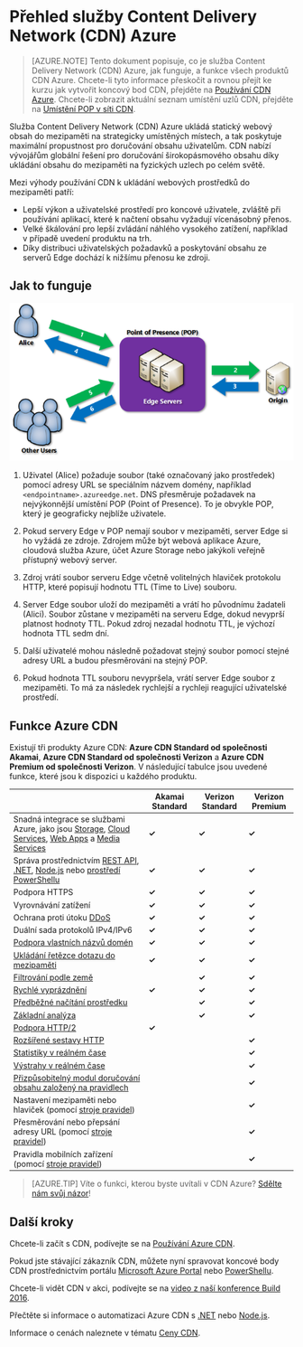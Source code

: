 <properties
    pageTitle="CDN Azure – Přehled | Microsoft Azure"
    description="Zjistěte, co je Síť pro doručování obsahu (CDN) Azure, a jak ji používat k doručování širokopásmového obsahu díky ukládání objektů blob a statického obsahu do mezipaměti."
    services="cdn"
    documentationCenter=""
    authors="camsoper"
    manager="erikre"
    editor=""/>

<tags
    ms.service="cdn"
    ms.workload="tbd"
    ms.tgt_pltfrm="na"
    ms.devlang="na"
    ms.topic="hero-article"
    ms.date="09/01/2016"
    ms.author="casoper"/>


# Přehled služby Content Delivery Network (CDN) Azure

> [AZURE.NOTE] Tento dokument popisuje, co je služba Content Delivery Network (CDN) Azure, jak funguje, a funkce všech produktů CDN Azure.  Chcete-li tyto informace přeskočit a rovnou přejít ke kurzu jak vytvořit koncový bod CDN, přejděte na [Používání CDN Azure](cdn-create-new-endpoint.md).  Chcete-li zobrazit aktuální seznam umístění uzlů CDN, přejděte na [Umístění POP v síti CDN](cdn-pop-locations.md).

Služba Content Delivery Network (CDN) Azure ukládá statický webový obsah do mezipaměti na strategicky umístěných místech, a tak poskytuje maximální propustnost pro doručování obsahu uživatelům.  CDN nabízí vývojářům globální řešení pro doručování širokopásmového obsahu díky ukládání obsahu do mezipaměti na fyzických uzlech po celém světě. 

Mezi výhody používání CDN k ukládání webových prostředků do mezipaměti patří:

- Lepší výkon a uživatelské prostředí pro koncové uživatele, zvláště při používání aplikací, které k načtení obsahu vyžadují vícenásobný přenos.
- Velké škálování pro lepší zvládání náhlého vysokého zatížení, například v případě uvedení produktu na trh.
- Díky distribuci uživatelských požadavků a poskytování obsahu ze serverů Edge dochází k nižšímu přenosu ke zdroji.


## Jak to funguje

![Přehled CDN](./media/cdn-overview/cdn-overview.png)

1. Uživatel (Alice) požaduje soubor (také označovaný jako prostředek) pomocí adresy URL se speciálním názvem domény, například `<endpointname>.azureedge.net`.  DNS přesměruje požadavek na nejvýkonnější umístění POP (Point of Presence).  To je obvykle POP, který je geograficky nejblíže uživatele.

2. Pokud servery Edge v POP nemají soubor v mezipaměti, server Edge si ho vyžádá ze zdroje.  Zdrojem může být webová aplikace Azure, cloudová služba Azure, účet Azure Storage nebo jakýkoli veřejně přístupný webový server.

3. Zdroj vrátí soubor serveru Edge včetně volitelných hlaviček protokolu HTTP, které popisují hodnotu TTL (Time to Live) souboru.

4. Server Edge soubor uloží do mezipaměti a vrátí ho původnímu žadateli (Alici).  Soubor zůstane v mezipaměti na serveru Edge, dokud nevyprší platnost hodnoty TTL.  Pokud zdroj nezadal hodnotu TTL, je výchozí hodnota TTL sedm dní.

5. Další uživatelé mohou následně požadovat stejný soubor pomocí stejné adresy URL a budou přesměrováni na stejný POP.

6. Pokud hodnota TTL souboru nevypršela, vrátí server Edge soubor z mezipaměti.  To má za následek rychlejší a rychleji reagující uživatelské prostředí.


## Funkce Azure CDN

Existují tři produkty Azure CDN: **Azure CDN Standard od společnosti Akamai**, **Azure CDN Standard od společnosti Verizon** a **Azure CDN Premium od společnosti Verizon**.  V následující tabulce jsou uvedené funkce, které jsou k dispozici u každého produktu.

|       | Akamai Standard | Verizon Standard | Verizon Premium |
|-------|-----------------|------------------|-----------------|
| Snadná integrace se službami Azure, jako jsou [Storage](cdn-create-a-storage-account-with-cdn.md), [Cloud Services](cdn-cloud-service-with-cdn.md), [Web Apps](../app-service-web/cdn-websites-with-cdn.md) a [Media Services](../media-services/media-services-manage-origins.md#enable_cdn) | **&#x2713;** | **&#x2713;** | **&#x2713;**|
| Správa prostřednictvím [REST API](https://msdn.microsoft.com/library/mt634456.aspx), [.NET](./cdn-app-dev-net.md), [Node.js](./cdn-app-dev-node.md) nebo [prostředí PowerShellu](./cdn-manage-powershell.md) | **&#x2713;** | **&#x2713;** | **&#x2713;** |
| Podpora HTTPS | **&#x2713;** | **&#x2713;** | **&#x2713;** |
| Vyrovnávání zatížení | **&#x2713;** | **&#x2713;** | **&#x2713;** |
| Ochrana proti útoku [DDoS](https://www.us-cert.gov/ncas/tips/ST04-015) | **&#x2713;** | **&#x2713;** | **&#x2713;** |
| Duální sada protokolů IPv4/IPv6 | **&#x2713;** | **&#x2713;** | **&#x2713;** |
| [Podpora vlastních názvů domén](cdn-map-content-to-custom-domain.md) | **&#x2713;** | **&#x2713;** | **&#x2713;** |
| [Ukládání řetězce dotazu do mezipaměti](cdn-query-string.md) | **&#x2713;** | **&#x2713;** | **&#x2713;** |
| [Filtrování podle země](cdn-restrict-access-by-country.md) |  | **&#x2713;** | **&#x2713;** |
| [Rychlé vyprázdnění](cdn-purge-endpoint.md) | **&#x2713;** | **&#x2713;** | **&#x2713;** |
| [Předběžné načítání prostředku](cdn-preload-endpoint.md) |  | **&#x2713;** | **&#x2713;** |
| [Základní analýza](cdn-analyze-usage-patterns.md) |  | **&#x2713;** | **&#x2713;** |
| [Podpora HTTP/2](https://msdn.microsoft.com/library/mt762901.aspx) | **&#x2713;**  |  |  |
| [Rozšířené sestavy HTTP](cdn-advanced-http-reports.md) | | | **&#x2713;** |
| [Statistiky v reálném čase](cdn-real-time-stats.md) | | | **&#x2713;** |
| [Výstrahy v reálném čase](cdn-real-time-alerts.md) | | | **&#x2713;** |
| [Přizpůsobitelný modul doručování obsahu založený na pravidlech](cdn-rules-engine.md) | | | **&#x2713;** |
| Nastavení mezipaměti nebo hlaviček (pomocí [stroje pravidel](cdn-rules-engine.md))  | | | **&#x2713;** |
| Přesměrování nebo přepsání adresy URL (pomocí [stroje pravidel](cdn-rules-engine.md)) | | | **&#x2713;** |
| Pravidla mobilních zařízení (pomocí [stroje pravidel](cdn-rules-engine.md))  | | | **&#x2713;** |

>[AZURE.TIP] Víte o funkci, kterou byste uvítali v CDN Azure?  [Sdělte nám svůj názor](https://feedback.azure.com/forums/169397-cdn)! 

## Další kroky

Chcete-li začít s CDN, podívejte se na [Používání Azure CDN](./cdn-create-new-endpoint.md).

Pokud jste stávající zákazník CDN, můžete nyní spravovat koncové body CDN prostřednictvím portálu [Microsoft Azure Portal](https://portal.azure.com) nebo [PowerShellu](cdn-manage-powershell.md).

Chcete-li vidět CDN v akci, podívejte se na [video z naší konference Build 2016](https://azure.microsoft.com/documentation/videos/build-2016-leveraging-the-new-azure-cdn-apis-to-build-wicked-fast-applications/).

Přečtěte si informace o automatizaci Azure CDN s [.NET](./cdn-app-dev-net.md) nebo [Node.js](./cdn-app-dev-node.md).

Informace o cenách naleznete v tématu [Ceny CDN](https://azure.microsoft.com/pricing/details/cdn/).



<!--HONumber=Sep16_HO3-->


